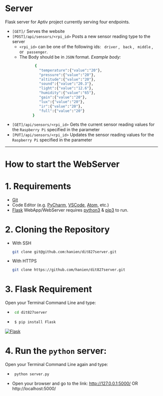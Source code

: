 # Server #
Flask server for Aptiv project currently serving four endpoints.

 - ```[GET]/``` Serves the website
 - ```[POST]/api/sensors/<rpi_id>``` Posts a new sensor reading type to the server
     * ```<rpi_id>``` can be one of the following ids: ``` driver``` , ``` back``` ,  ``` middle``` , or ``` passenger```.
    * The Body should be in ```JSON``` format.
    *Example body:* 
        ```sh
               {
                 "temperature":{"value":"20"},
                 "pressure":{"value":"20"},
                 "altitude":{"value":"20"},
                 "sound":{"value":"20.3"},
                 "light":{"value":"12.6"},
                 "humidity":{"value":"65"},
                 "gain":{"value":"20"},
                 "lux":{"value":"20"},
                 "ir":{"value":"20"},
                 "full":{"value":"20"}
              }
        ```
 - ```[GET]/api/sensors/<rpi_id>``` Gets the current sensor reading values for the `Raspberry Pi` specified in the parameter
 - ```[PUT]/api/sensors/<rpi_id>``` Updates the sensor reading values for the `Raspberry Pi` specified in the parameter
___

# How to start the WebServer #

# 1. Requirements

* [Git](https://git-scm.com/) 
* Code Editor (e.g. [PyCharm](https://www.jetbrains.com/pycharm/), [VSCode](https://code.visualstudio.com/),  [Atom](https://atom.io/), etc.)
* [Flask](http://flask.palletsprojects.com/en/1.1.x/) WebApp/WebServer requires [python3](https://www.python.org/download/releases/3.0/) & [pip3](https://pip.pypa.io/en/stable/) to run.
# 2. Cloning the Repository
* With SSH
    ```bash
    git clone git@github.com:hanien/dit827server.git
    ```
* With HTTPS
    ```bash
    git clone https://github.com/hanien/dit827server.git
    ```
# 3. Flask Requirement
Open your Terminal Command Line and type:

* 
    ```sh
     cd dit827server
     ```
    
*
    ```sh
     $ pip install Flask
     ```
[![Flask](https://user-images.githubusercontent.com/33482142/70390201-35cd7680-19c9-11ea-8a9b-106eee4dd195.png)](http://flask.palletsprojects.com/en/1.1.x/)

# 4. Run the ```python``` server:
Open your Terminal Command Line again and type:

*
    ```sh
     python server.py
     ```
* Open your browser and go to the link: http://127.0.0.1:5000/ OR http://localhost:5000/

